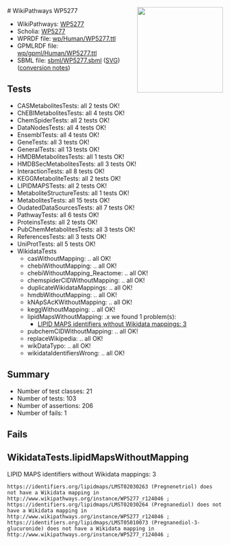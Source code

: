 <img style="float: right; width: 200px" src="../logo.png" />
# WikiPathways WP5277

* WikiPathways: [WP5277](https://identifiers.org/wikipathways:WP5277)
* Scholia: [WP5277](https://scholia.toolforge.org/wikipathways/WP5277)
* WPRDF file: [wp/Human/WP5277.ttl](../wp/Human/WP5277.ttl)
* GPMLRDF file: [wp/gpml/Human/WP5277.ttl](../wp/gpml/Human/WP5277.ttl)
* SBML file: [sbml/WP5277.sbml](../sbml/WP5277.sbml) ([SVG](../sbml/WP5277.svg)) ([conversion notes](../sbml/WP5277.txt))

## Tests
* CASMetabolitesTests: all 2 tests OK!
* ChEBIMetabolitesTests: all 4 tests OK!
* ChemSpiderTests: all 2 tests OK!
* DataNodesTests: all 4 tests OK!
* EnsemblTests: all 4 tests OK!
* GeneTests: all 3 tests OK!
* GeneralTests: all 13 tests OK!
* HMDBMetabolitesTests: all 1 tests OK!
* HMDBSecMetabolitesTests: all 3 tests OK!
* InteractionTests: all 8 tests OK!
* KEGGMetaboliteTests: all 2 tests OK!
* LIPIDMAPSTests: all 2 tests OK!
* MetaboliteStructureTests: all 1 tests OK!
* MetabolitesTests: all 15 tests OK!
* OudatedDataSourcesTests: all 7 tests OK!
* PathwayTests: all 6 tests OK!
* ProteinsTests: all 2 tests OK!
* PubChemMetabolitesTests: all 3 tests OK!
* ReferencesTests: all 3 tests OK!
* UniProtTests: all 5 tests OK!
* WikidataTests
    * casWithoutMapping: .. all OK!
    * chebiWithoutMapping: .. all OK!
    * chebiWithoutMapping_Reactome: .. all OK!
    * chemspiderCIDWithoutMapping: .. all OK!
    * duplicateWikidataMappings: .. all OK!
    * hmdbWithoutMapping: .. all OK!
    * kNApSAcKWithoutMapping: .. all OK!
    * keggWithoutMapping: .. all OK!
    * lipidMapsWithoutMapping: .x we found 1 problem(s):
        * [LIPID MAPS identifiers without Wikidata mappings: 3](#7dfdfb43)
    * pubchemCIDWithoutMapping: .. all OK!
    * replaceWikipedia: .. all OK!
    * wikDataTypo: .. all OK!
    * wikidataIdentifiersWrong: .. all OK!


## Summary

* Number of test classes: 21
* Number of tests: 103
* Number of assertions: 206
* Number of fails: 1

## Fails

<a name="7dfdfb43" />

## WikidataTests.lipidMapsWithoutMapping

LIPID MAPS identifiers without Wikidata mappings: 3
```
https://identifiers.org/lipidmaps/LMST02030263 (Pregnenetriol) does not have a Wikidata mapping in http://www.wikipathways.org/instance/WP5277_r124046 ; 
https://identifiers.org/lipidmaps/LMST02030264 (Pregnanediol) does not have a Wikidata mapping in http://www.wikipathways.org/instance/WP5277_r124046 ; 
https://identifiers.org/lipidmaps/LMST05010073 (Pregnanediol-3-glucuronide) does not have a Wikidata mapping in http://www.wikipathways.org/instance/WP5277_r124046 ; 
```

